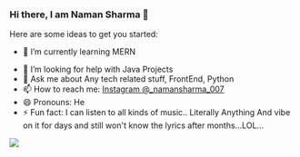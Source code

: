 ### Hi there, I am Naman Sharma 👋



Here are some ideas to get you started:

<!-- - 🔭 I’m currently working on ... -->
- 🌱 I’m currently learning MERN
<!-- - 👯 I’m looking to collaborate on ... -->
- 🤔 I’m looking for help with Java Projects
- 💬 Ask me about Any tech related stuff, FrontEnd, Python
- 📫 How to reach me: [Instagram @_namansharma_007](https://www.instagram.com/_namansharma_007/)
- 😄 Pronouns: He
- ⚡ Fun fact: I can listen to all kinds of music.. Literally Anything And vibe on it for days and still won't know the lyrics after months...LOL...

<img src="https://github-readme-stats.vercel.app/api?username=namansharma3007&&show_icons=true&title_color=ffffff&icon_color=bb2acf&text_color=daf7dc&bg_color=191919">
